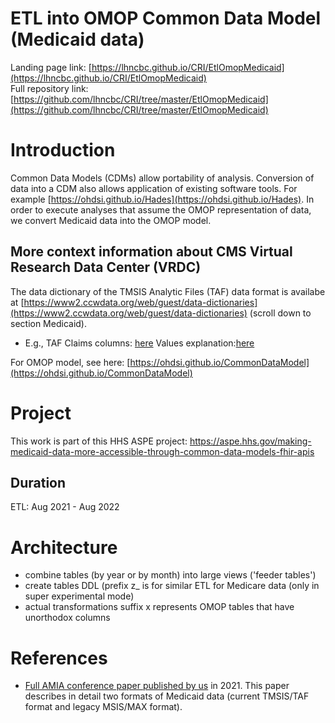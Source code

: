 # ETL into OMOP Common Data Model (Medicaid data)

Landing page link: [https://lhncbc.github.io/CRI/EtlOmopMedicaid](https://lhncbc.github.io/CRI/EtlOmopMedicaid)  
Full repository link: [https://github.com/lhncbc/CRI/tree/master/EtlOmopMedicaid](https://github.com/lhncbc/CRI/tree/master/EtlOmopMedicaid)  

# Introduction
Common Data Models (CDMs) allow portability of analysis. Conversion of data into a CDM also allows application of existing software tools. For example [https://ohdsi.github.io/Hades](https://ohdsi.github.io/Hades). In order to execute analyses that assume the OMOP representation of data, we convert Medicaid data into the OMOP model.

## More context information about CMS Virtual Research Data Center (VRDC)

The data dictionary of the TMSIS Analytic Files (TAF) data format is availabe at [https://www2.ccwdata.org/web/guest/data-dictionaries](https://www2.ccwdata.org/web/guest/data-dictionaries) (scroll down to section Medicaid).  
 - E.g., TAF Claims columns: [here](https://www2.ccwdata.org/documents/10280/19022436/record-layout-taf-claims.xlsx)  Values explanation:[here](https://www2.ccwdata.org/documents/10280/19022436/codebook-taf-claims.pdf)

For OMOP model, see here: [https://ohdsi.github.io/CommonDataModel](https://ohdsi.github.io/CommonDataModel)

# Project
This work is part of this HHS ASPE project: https://aspe.hhs.gov/making-medicaid-data-more-accessible-through-common-data-models-fhir-apis 

## Duration
ETL: Aug 2021 - Aug 2022

# Architecture
- combine tables (by year or by month) into large views  ('feeder tables')
- create tables DDL (prefix z_ is for similar ETL for Medicare data (only in super experimental mode)
- actual transformations  suffix x represents OMOP tables that have unorthodox columns

# References
* [Full AMIA conference paper published by us](https://www.researchgate.net/publication/346632577_Data_Characterization_of_Medicaid_Legacy_and_New_Data_Formats_in_the_CMS_Virtual_Research_Data_Center) in 2021. This paper describes in detail two formats of Medicaid data (current TMSIS/TAF format and legacy MSIS/MAX format). 
